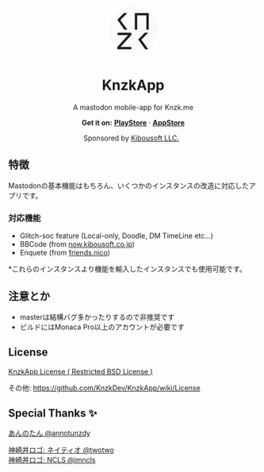 <p align="center">
  <a href="https://knzkapp.yuzu.tk/">
    <img src="res/android/icon/xxxhdpi.png" alt="Knzk.me Logo" width=100>
  </a>

  <h1 align="center">KnzkApp</h1>
  
  <p align="center">A mastodon mobile-app for Knzk.me</p>

  <p align="center">
    <b>Get it on:</b>
    <a href="https://play.google.com/store/apps/details?id=net.knzkdev.app"><b>PlayStore</b></a>
     · 
    <a href="https://itunes.apple.com/jp/app/knzkapp/id1296825434"><b>AppStore</b></a>
  </p>

  <p align="center">
  Sponsored by <a href="http://kibousoft.co.jp/">Kibousoft LLC.</a>
  </p>
</p>

## 特徴
Mastodonの基本機能はもちろん、いくつかのインスタンスの改造に対応したアプリです。

### 対応機能
- Glitch-soc feature (Local-only, Doodle, DM TimeLine etc...)
- BBCode (from [now.kibousoft.co.jp](https://now.kibousoft.co.jp/))
- Enquete (from [friends.nico](https://friends.nico/))
<!-- - Markdown (from [kirishima.cloud](https://kirishima.cloud/)) -->

*これらのインスタンスより機能を輸入したインスタンスでも使用可能です。

## 注意とか
- masterは結構バグ多かったりするので非推奨です
- ビルドにはMonaca Pro以上のアカウントが必要です
<!-- - Firebaseで生成した`google-services.json` / `GoogleService-Info.plist`を`KnzkApp/`に設置して下さい -->

## License
[KnzkApp License ( Restricted BSD License )](https://github.com/KnzkDev/KnzkApp/blob/master/LICENSE)

その他: https://github.com/KnzkDev/KnzkApp/wiki/License

## Special Thanks ✨
[あんのたん @annotunzdy](https://knzk.me/@annotunzdy)   

[神崎丼ロゴ: ネイティオ @twotwo](https://knzk.me/@twotwo)  
[神崎丼ロゴ: NCLS @imncls](https://knzk.me/@imncls)
